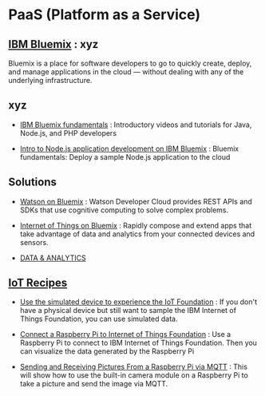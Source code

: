 # PaaS (Platform as a Service)

## [IBM Bluemix](https://console.ng.bluemix.net/) : xyz
Bluemix is a place for software developers to go to quickly create, deploy, and manage applications in the cloud — without dealing with any of the underlying infrastructure.

## xyz

- [IBM Bluemix fundamentals](http://www.ibm.com/developerworks/cloud/bluemix/fundamentals/) : Introductory videos and tutorials for Java, Node.js, and PHP developers

- [Intro to Node.js application development on IBM Bluemix](http://www.ibm.com/developerworks/cloud/library/cl-bluemix-fundamentals-create-and-deploy-a-node-app-to-the-cloud/index.html) : Bluemix fundamentals: Deploy a sample Node.js application to the cloud


## Solutions

- [Watson on Bluemix](http://www.ibm.com/cloud-computing/bluemix/solutions/watson/) : Watson Developer Cloud provides REST APIs and SDKs that use cognitive computing to solve complex problems.

- [Internet of Things on Bluemix](http://www.ibm.com/cloud-computing/bluemix/solutions/watson/) : Rapidly compose and extend apps that take advantage of data and analytics from your connected devices and sensors.

- [DATA & ANALYTICS](http://www.ibm.com/cloud-computing/bluemix/solutions/data-analytics/)



## [IoT Recipes](https://developer.ibm.com/recipes/)

- [Use the simulated device to experience the IoT Foundation](https://developer.ibm.com/recipes/tutorials/use-the-simulated-device-to-experience-the-iot-foundation/) : If you don't have a physical device but still want to sample the IBM Internet of Things Foundation, you can use simulated data.

- [Connect a Raspberry Pi to Internet of Things Foundation](https://developer.ibm.com/recipes/tutorials/raspberry-pi-4/) : Use a Raspberry Pi to connect to IBM Internet of Things Foundation. Then you can visualize the data generated by the Raspberry Pi

- [Sending and Receiving Pictures From a Raspberry Pi via MQTT](https://developer.ibm.com/recipes/tutorials/sending-and-receiving-pictures-from-a-raspberry-pi-via-mqtt/) : This will show how to use the built-in camera module on a Raspberry Pi to take a picture and send the image via MQTT.